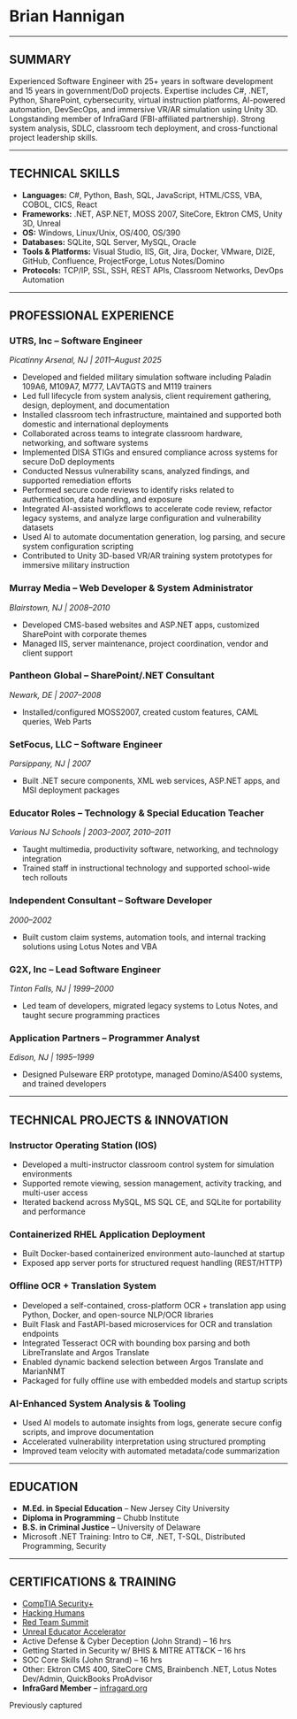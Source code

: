 
# Brian Hannigan

---

## SUMMARY

Experienced Software Engineer with 25+ years in software development and 15 years in government/DoD projects. Expertise includes C#, .NET, Python, SharePoint, cybersecurity, virtual instruction platforms, AI-powered automation, DevSecOps, and immersive VR/AR simulation using Unity 3D. Longstanding member of InfraGard (FBI-affiliated partnership). Strong system analysis, SDLC, classroom tech deployment, and cross-functional project leadership skills.

---

## TECHNICAL SKILLS

- **Languages:** C#, Python, Bash, SQL, JavaScript, HTML/CSS, VBA, COBOL, CICS, React  
- **Frameworks:** .NET, ASP.NET, MOSS 2007, SiteCore, Ektron CMS, Unity 3D, Unreal  
- **OS:** Windows, Linux/Unix, OS/400, OS/390  
- **Databases:** SQLite, SQL Server, MySQL, Oracle  
- **Tools & Platforms:** Visual Studio, IIS, Git, Jira, Docker, VMware, DI2E, GitHub, Confluence, ProjectForge, Lotus Notes/Domino  
- **Protocols:** TCP/IP, SSL, SSH, REST APIs, Classroom Networks, DevOps Automation

---

## PROFESSIONAL EXPERIENCE

### UTRS, Inc – Software Engineer  
*Picatinny Arsenal, NJ | 2011–August 2025*  
- Developed and fielded military simulation software including Paladin 109A6, M109A7, M777, LAVTAGTS and M119 trainers  
- Led full lifecycle from system analysis, client requirement gathering, design, deployment, and documentation  
- Installed classroom tech infrastructure, maintained and supported both domestic and international deployments  
- Collaborated across teams to integrate classroom hardware, networking, and software systems  
- Implemented DISA STIGs and ensured compliance across systems for secure DoD deployments  
- Conducted Nessus vulnerability scans, analyzed findings, and supported remediation efforts  
- Performed secure code reviews to identify risks related to authentication, data handling, and exposure  
- Integrated AI-assisted workflows to accelerate code review, refactor legacy systems, and analyze large configuration and vulnerability datasets  
- Used AI to automate documentation generation, log parsing, and secure system configuration scripting  
- Contributed to Unity 3D-based VR/AR training system prototypes for immersive military instruction  

### Murray Media – Web Developer & System Administrator  
*Blairstown, NJ | 2008–2010*  
- Developed CMS-based websites and ASP.NET apps, customized SharePoint with corporate themes  
- Managed IIS, server maintenance, project coordination, vendor and client support  

### Pantheon Global – SharePoint/.NET Consultant  
*Newark, DE | 2007–2008*  
- Installed/configured MOSS2007, created custom features, CAML queries, Web Parts  

### SetFocus, LLC – Software Engineer  
*Parsippany, NJ | 2007*  
- Built .NET secure components, XML web services, ASP.NET apps, and MSI deployment packages  

### Educator Roles – Technology & Special Education Teacher  
*Various NJ Schools | 2003–2007, 2010–2011*  
- Taught multimedia, productivity software, networking, and technology integration  
- Trained staff in instructional technology and supported school-wide tech rollouts  

### Independent Consultant – Software Developer  
*2000–2002*  
- Built custom claim systems, automation tools, and internal tracking solutions using Lotus Notes and VBA  

### G2X, Inc – Lead Software Engineer  
*Tinton Falls, NJ | 1999–2000*  
- Led team of developers, migrated legacy systems to Lotus Notes, and taught secure programming practices  

### Application Partners – Programmer Analyst  
*Edison, NJ | 1995–1999*  
- Designed Pulseware ERP prototype, managed Domino/AS400 systems, and trained developers  

---

## TECHNICAL PROJECTS & INNOVATION

### Instructor Operating Station (IOS)  
- Developed a multi-instructor classroom control system for simulation environments  
- Supported remote viewing, session management, activity tracking, and multi-user access  
- Iterated backend across MySQL, MS SQL CE, and SQLite for portability and performance  

### Containerized RHEL Application Deployment  
- Built Docker-based containerized environment auto-launched at startup  
- Exposed app server ports for structured request handling (REST/HTTP)  

### Offline OCR + Translation System  
- Developed a self-contained, cross-platform OCR + translation app using Python, Docker, and open-source NLP/OCR libraries  
- Built Flask and FastAPI-based microservices for OCR and translation endpoints  
- Integrated Tesseract OCR with bounding box parsing and both LibreTranslate and Argos Translate  
- Enabled dynamic backend selection between Argos Translate and MarianNMT  
- Packaged for fully offline use with embedded models and startup scripts  

### AI-Enhanced System Analysis & Tooling  
- Used AI models to automate insights from logs, generate secure config scripts, and improve documentation  
- Accelerated vulnerability interpretation using structured prompting  
- Improved team velocity with automated metadata/code summarization  

---

## EDUCATION

- **M.Ed. in Special Education** – New Jersey City University  
- **Diploma in Programming** – Chubb Institute  
- **B.S. in Criminal Justice** – University of Delaware  
- Microsoft .NET Training: Intro to C#, .NET, T-SQL, Distributed Programming, Security  

---

## CERTIFICATIONS & TRAINING

- [CompTIA Security+](https://www.credly.com/badges/d2e93bb5-62cc-4fba-aa04-e8491f0af819/public_url)  
- [Hacking Humans](https://www.credential.net/21ba8439-1041-400b-91b9-253e0077c203#acc.2VevMP9k)  
- [Red Team Summit](https://www.credential.net/5f3ffc82-5969-403a-84ce-2befeb583043#acc.qomuzGMn)  
- [Unreal Educator Accelerator](https://www.credential.net/fbd967d5-0fb8-4f9d-8b67-51faada4554d#acc.jnPNmRJF)  
- Active Defense & Cyber Deception (John Strand) – 16 hrs  
- Getting Started in Security w/ BHIS & MITRE ATT&CK – 16 hrs  
- SOC Core Skills (John Strand) – 16 hrs  
- Other: Ektron CMS 400, SiteCore CMS, Brainbench .NET, Lotus Notes Dev/Admin, QuickBooks ProAdvisor  
- **InfraGard Member** – [infragard.org](https://www.infragard.org)


<!--
<h1>Hi, I'm Brian! <br/><a href="https://github.com/brianhannigan">Programmer</a>, <a href="https://www.linkedin.com/in/brianhannigan/">Cybersecurity Professional</a>, <a href="https://www.youtube.com/c/joshmadakor">YouTuber</a></h1>

<h2>👨‍💻 Software Development Projects:</h2>

- <b>Data Structures and Algorithms Practice (AlgoExpert)</b>
  - [Praciting DS & Algos in Python](https://github.com/brianhannigan/Algorithms-Practice)
- <b>Full Stack Web App (React, NodeJS, Azure, and Machine Learning Components)</b>
  - [Image Analysis Middleware](https://github.com/brianhannigan/4chan-Image-Analysis-Middleware-C964) <b><i>(Potentially NSFW)</b></i>
- <b>PowerShell</b>
  - [Windows EventLog: Failed RDP Logins Source IP to full GeoData Conversion](https://github.com/brianhannigan/Sentinel-Lab)
  - [JWipe (Disk Wiping Utility)](https://github.com/brianhannigan/Jwipe.PowerShell)
  - [Active Directory Bulk User Creation](https://github.com/brianhannigan/AD_PS)
  - [FIM (File Integrity Monitor)](https://github.com/brianhannigan/PowerShell-Integrity-FIM)
- <b>C# (.NET Desktop Applications)</b>
  - [Ransomware Proof of Concept (Encrypter)](https://github.com/brianhannigan/EncrypterPOC)
  - [Ransomware Proof of Concept (Decrypter)](https://github.com/brianhannigan/DecrypterPOC)
  - [Keylogger with Email Capability](https://github.com/brianhannigan/Key-Logger-With-Email)
- <b>Python</b>
  - [Package Delivery Application (Datastructures and Algorithms Demo)](https://github.com/brianhannigan/Package-Delivery-Pathfinding-Algorithm)

<h2>📺 Popular YouTube Videos</h2>

- [How to get into Cybersecurity Starting From Zero](https://www.youtube.com/watch?v=a83ASGn_V_s)
- [A Day in the Life of a Cybersecurity Anayst](https://www.youtube.com/watch?v=uHy3oM7NnoU)
- [How to Create a KeyLogger (C#)](https://www.youtube.com/watch?v=N-L9hklSlNk)
- [Ransomware Demonstration (C#)](https://www.youtube.com/watch?v=OfvdQeh79s0)
- [Is WGU Legit?](https://www.youtube.com/watch?v=E2MwRWxDBkA)

<h2> 🤳 Connect with me:</h2>

[<img align="left" alt="JoshMadakor | YouTube" width="22px" src="https://cdn.jsdelivr.net/npm/simple-icons@v3/icons/youtube.svg" />][youtube]
[<img align="left" alt="JoshMadakor | Twitter" width="22px" src="https://cdn.jsdelivr.net/npm/simple-icons@v3/icons/twitter.svg" />][twitter]
[<img align="left" alt="JoshMadakor | LinkedIn" width="22px" src="https://cdn.jsdelivr.net/npm/simple-icons@v3/icons/linkedin.svg" />][linkedin]
[<img align="left" alt="JoshMadakor | Instagram" width="22px" src="https://cdn.jsdelivr.net/npm/simple-icons@v3/icons/instagram.svg" />][instagram]

[twitter]: https://twitter.com/joshmadakor
[youtube]: https://www.youtube.com/c/joshmadakor
[instagram]: https://www.instagram.com/joshmadakor/
[linkedin]: https://linkedin.com/in/joshmadakor



Here are some ideas to get you started:

- 🔭 I’m currently working on ...
- 🌱 I’m currently learning ...
- 👯 I’m looking to collaborate on ...
- 🤔 I’m looking for help with ...
- 💬 Ask me about ...
- 📫 How to reach me: ...
- 😄 Pronouns: ...
- ⚡ Fun fact: ...
-->
Previously captured

